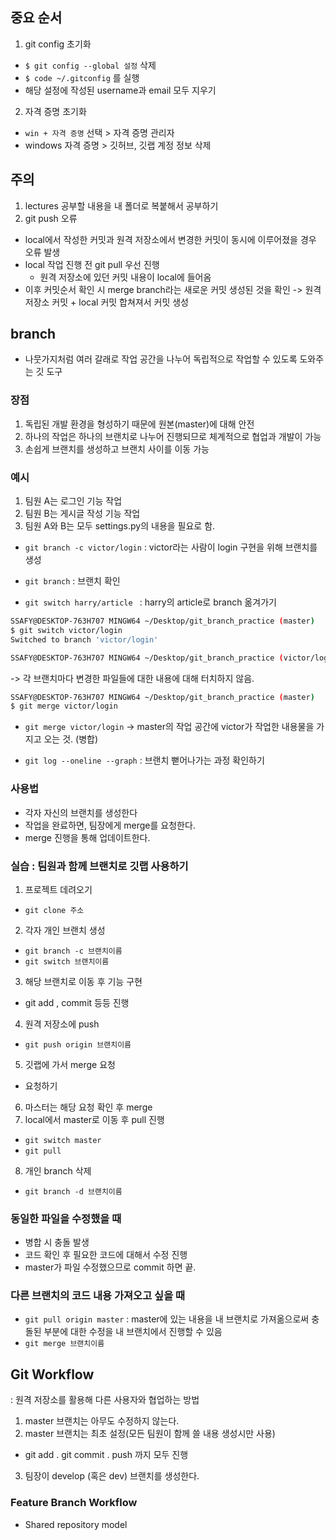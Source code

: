 ## 중요 순서
1. git config 초기화
  - `$ git config --global 설정` 삭제
  - `$ code ~/.gitconfig` 를 실행
  - 해당 설정에 작성된 username과 email 모두 지우기

2. 자격 증명 초기화
  - `win + 자격 증명` 선택 > 자격 증명 관리자
  - windows 자격 증명 > 깃허브, 깃랩 계정 정보 삭제



## 주의
1. lectures 공부할 내용을 내 폴더로 복붙해서 공부하기
2. git push 오류
  - local에서 작성한 커밋과 원격 저장소에서 변경한 커밋이 동시에 이루어졌을 경우 오류 발생
  - local 작업 진행 전 git pull 우선 진행
    - 원격 저장소에 있던 커밋 내용이 local에 들어옴
  - 이후 커밋순서 확인 시 merge branch라는 새로운 커밋 생성된 것을 확인 -> 원격 저장소 커밋 + local 커밋 합쳐져서 커밋 생성




## branch
- 나뭇가지처럼 여러 갈래로 작업 공간을 나누어 독립적으로 작업할 수 있도록 도와주는 깃 도구

### 장점
1. 독립된 개발 환경을 형성하기 때문에 원본(master)에 대해 안전
2. 하나의 작업은 하나의 브랜치로 나누어 진행되므로 체계적으로 협업과 개발이 가능
3. 손쉽게 브랜치를 생성하고 브랜치 사이를 이동 가능


### 예시
1. 팀원 A는 로그인 기능 작업
2. 팀원 B는 게시글 작성 기능 작업
3. 팀원 A와 B는 모두 settings.py의 내용을 필요로 함. 

- `git branch -c victor/login` : victor라는 사람이 login 구현을 위해 브랜치를 생성

- `git branch` : 브랜치 확인
- `git switch harry/article ` : harry의 article로 branch 옮겨가기
```bash
SSAFY@DESKTOP-763H707 MINGW64 ~/Desktop/git_branch_practice (master)
$ git switch victor/login 
Switched to branch 'victor/login'

SSAFY@DESKTOP-763H707 MINGW64 ~/Desktop/git_branch_practice (victor/login)
```
-> 각 브랜치마다 변경한 파일들에 대한 내용에 대해 터치하지 않음.

```bash
SSAFY@DESKTOP-763H707 MINGW64 ~/Desktop/git_branch_practice (master)
$ git merge victor/login 
```
- `git merge victor/login`
-> master의 작업 공간에 victor가 작업한 내용물을 가지고 오는 것. (병합)


- `git log --oneline --graph` : 브랜치 뻗어나가는 과정 확인하기



### 사용법
- 각자 자신의 브랜치를 생성한다
- 작업을 완료하면, 팀장에게 merge를 요청한다. 
- merge 진행을 통해 업데이트한다. 


### 실습 : 팀원과 함께 브랜치로 깃랩 사용하기
1. 프로젝트 데려오기
  - `git clone 주소`
2. 각자 개인 브랜치 생성
  - `git branch -c 브랜치이름`
  - `git switch 브랜치이름`
3. 해당 브랜치로 이동 후 기능 구현
  - git add , commit 등등 진행
4. 원격 저장소에 push
  - `git push origin 브랜치이름`
5. 깃랩에 가서 merge 요청
  - 요청하기
6. 마스터는 해당 요청 확인 후 merge
7. local에서 master로 이동 후 pull 진행
  - `git switch master`
  - `git pull`
8. 개인 branch 삭제
  - `git branch -d 브랜치이름`



### 동일한 파일을 수정했을 때
- 병합 시 충돌 발생
- 코드 확인 후 필요한 코드에 대해서 수정 진행
- master가 파일 수정했으므로 commit 하면 끝.



### 다른 브랜치의 코드 내용 가져오고 싶을 때
- `git pull origin master` : master에 있는 내용을 내 브랜치로 가져옮으로써 충돌된 부분에 대한 수정을 내 브랜치에서 진행할 수 있음
- `git merge 브랜치이름`


## Git Workflow
: 원격 저장소를 활용해 다른 사용자와 협업하는 방법
1. master 브랜치는 아무도 수정하지 않는다. 
2. master 브랜치는 최초 설정(모든 팀원이 함께 쓸 내용 생성시만 사용)
 - git add . git commit . push 까지 모두 진행
3. 팀장이 develop (혹은 dev) 브랜치를 생성한다.

### Feature Branch Workflow
- Shared repository model 


